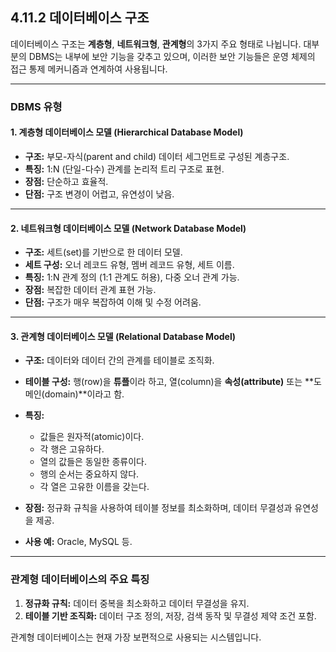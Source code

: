 ## 4.11.2 데이터베이스 구조

데이터베이스 구조는 **계층형**, **네트워크형**, **관계형**의 3가지 주요 형태로 나뉩니다. 대부분의 DBMS는 내부에 보안 기능을 갖추고 있으며, 이러한 보안 기능들은 운영 체제의 접근 통제 메커니즘과 연계하여 사용됩니다.

---

### DBMS 유형

#### 1. 계층형 데이터베이스 모델 (Hierarchical Database Model)
- **구조:** 부모-자식(parent and child) 데이터 세그먼트로 구성된 계층구조.
- **특징:** 1:N (단일-다수) 관계를 논리적 트리 구조로 표현.
- **장점:** 단순하고 효율적.
- **단점:** 구조 변경이 어렵고, 유연성이 낮음.

---

#### 2. 네트워크형 데이터베이스 모델 (Network Database Model)
- **구조:** 세트(set)를 기반으로 한 데이터 모델.
- **세트 구성:** 오너 레코드 유형, 멤버 레코드 유형, 세트 이름.
- **특징:** 1:N 관계 정의 (1:1 관계도 허용), 다중 오너 관계 가능.
- **장점:** 복잡한 데이터 관계 표현 가능.
- **단점:** 구조가 매우 복잡하여 이해 및 수정 어려움.

---

#### 3. 관계형 데이터베이스 모델 (Relational Database Model)
- **구조:** 데이터와 데이터 간의 관계를 테이블로 조직화.
- **테이블 구성:** 행(row)을 **튜플**이라 하고, 열(column)을 **속성(attribute)** 또는 **도메인(domain)**이라고 함.
- **특징:**
  - 값들은 원자적(atomic)이다.
  - 각 행은 고유하다.
  - 열의 값들은 동일한 종류이다.
  - 행의 순서는 중요하지 않다.
  - 각 열은 고유한 이름을 갖는다.

- **장점:** 정규화 규칙을 사용하여 테이블 정보를 최소화하며, 데이터 무결성과 유연성을 제공.
- **사용 예:** Oracle, MySQL 등.

---

### 관계형 데이터베이스의 주요 특징
1. **정규화 규칙:** 데이터 중복을 최소화하고 데이터 무결성을 유지.
2. **테이블 기반 조직화:** 데이터 구조 정의, 저장, 검색 동작 및 무결성 제약 조건 포함.

관계형 데이터베이스는 현재 가장 보편적으로 사용되는 시스템입니다.
